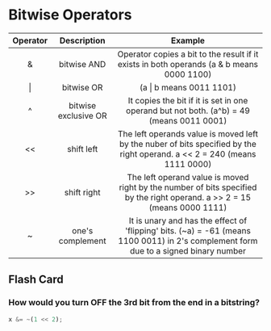 # Bitwise Operators

| Operator  | Description | Example |
|:-:|:-:|:-:|
| & | bitwise AND | Operator copies a bit to the result if it exists in both operands (a & b means 0000 1100) |
| \| | bitwise OR | (a \| b means 0011 1101) |
| ^ | bitwise exclusive OR| It copies the bit if it is set in one operand but not both. (a^b) = 49 (means 0011 0001)| 
| << | shift left | The left operands value is moved left by the nuber of bits specified by the right operand. a << 2 = 240 (means 1111 0000)|
| >> | shift right| The left operand value is moved right by the number of bits specified by the right operand. a >> 2 = 15 (means 0000 1111)
| ~ | one's complement| It is unary and has the effect of 'flipping' bits. (~a) = -61 (means 1100 0011) in 2's complement form due to a signed binary number | 
 
## Flash Card

### How would you turn OFF the 3rd bit from the end in a bitstring?

```python
x &= ~(1 << 2);
```